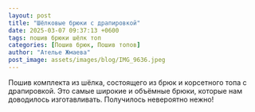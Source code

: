 ```yaml
---
layout: post
title: "Шёлковые брюки с драпировкой"
date: 2025-03-07 09:37:13 +0600
tags: пошив брюки шёлк топ
categories: [Пошив брюк, Пошив топов]
author: "Ателье Жмаева"
post_image: assets/images/blog/IMG_9636.jpeg
---
```


Пошив комплекта из шёлка, состоящего из брюк и корсетного топа с драпировкой.
Это самые широкие и объёмные брюки, которые нам доводилось изготавливать.
Получилось невероятно нежно!
